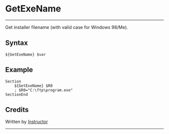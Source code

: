 # GetExeName

---

Get installer filename (with valid case for Windows 98/Me).

## Syntax

	${GetExeName} $var

## Example

	Section
		${GetExeName} $R0
		; $R0="C:\ftp\program.exe"
	SectionEnd

## Credits

Written by [Instructor][1]

---

[1]: http://nsis.sourceforge.net/User:Instructor